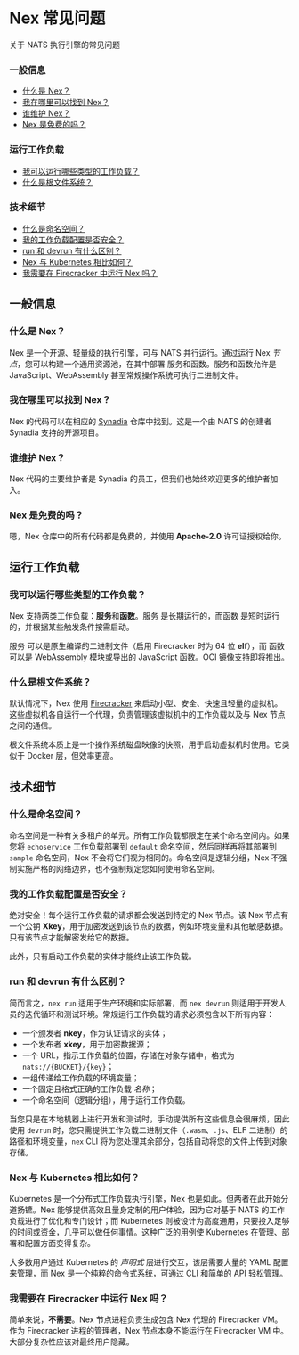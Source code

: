 # Nex 常见问题

关于 NATS 执行引擎的常见问题

### 一般信息

* [什么是 Nex？](#什么是-Nex)
* [我在哪里可以找到 Nex？](#我在哪里可以找到-Nex)
* [谁维护 Nex？](#谁维护-nex)
* [Nex 是免费的吗？](#nex-是免费的吗)

### 运行工作负载

* [我可以运行哪些类型的工作负载？](#我可以运行哪些类型的工作负载)
* [什么是根文件系统？](#什么是根文件系统)

### 技术细节

* [什么是命名空间？](#什么是命名空间)
* [我的工作负载配置是否安全？](#我的工作负载配置是否安全)
* [run 和 devrun 有什么区别？](#run-和-devrun-有什么区别)
* [Nex 与 Kubernetes 相比如何？](#nex-与-kubernetes-相比如何)
* [我需要在 Firecracker 中运行 Nex 吗？](#我需要在-firecracker-中运行-nex-吗)

## 一般信息

### 什么是 Nex？
Nex 是一个开源、轻量级的执行引擎，可与 NATS 并行运行。通过运行 Nex *节点*，您可以构建一个通用资源池，在其中部署 服务和函数。服务和函数允许是 JavaScript、WebAssembly 甚至常规操作系统可执行二进制文件。

### 我在哪里可以找到 Nex？
Nex 的代码可以在相应的 [Synadia](https://github.com/synadia-io/nex) 仓库中找到。这是一个由 NATS 的创建者 Synadia 支持的开源项目。

### 谁维护 Nex？
Nex 代码的主要维护者是 Synadia 的员工，但我们也始终欢迎更多的维护者加入。

### Nex 是免费的吗？
嗯，Nex 仓库中的所有代码都是免费的，并使用 **Apache-2.0** 许可证授权给你。

## 运行工作负载

### 我可以运行哪些类型的工作负载？
Nex 支持两类工作负载：**服务**和**函数**。服务 是长期运行的，而函数 是短时运行的，并根据某些触发条件按需启动。

服务 可以是原生编译的二进制文件（启用 Firecracker 时为 64 位 **elf**），而 函数 可以是 WebAssembly 模块或导出的 JavaScript 函数。OCI 镜像支持即将推出。

### 什么是根文件系统？
默认情况下，Nex 使用 [Firecracker](https://firecracker-microvm.github.io/) 来启动小型、安全、快速且轻量的虚拟机。这些虚拟机各自运行一个代理，负责管理该虚拟机中的工作负载以及与 Nex 节点之间的通信。

根文件系统本质上是一个操作系统磁盘映像的快照，用于启动虚拟机时使用。它类似于 Docker 层，但效率更高。

## 技术细节

### 什么是命名空间？
命名空间是一种有关多租户的单元。所有工作负载都限定在某个命名空间内。如果您将 `echoservice` 工作负载部署到 `default` 命名空间，然后同样再将其部署到 `sample` 命名空间，Nex 不会将它们视为相同的。命名空间是逻辑分组，Nex 不强制实施严格的网络边界，也不强制规定您如何使用命名空间。

### 我的工作负载配置是否安全？
绝对安全！每个运行工作负载的请求都会发送到特定的 Nex 节点。该 Nex 节点有一个公钥 **Xkey**，用于加密发送到该节点的数据，例如环境变量和其他敏感数据。只有该节点才能解密发给它的数据。

此外，只有启动工作负载的实体才能终止该工作负载。

### run 和 devrun 有什么区别？
简而言之，`nex run` 适用于生产环境和实际部署，而 `nex devrun` 则适用于开发人员的迭代循环和测试环境。常规运行工作负载的请求必须包含以下所有内容：

* 一个颁发者 **nkey**，作为认证请求的实体；
* 一个发布者 **xkey**，用于加密数据源；
* 一个 URL，指示工作负载的位置，存储在对象存储中，格式为 `nats://{BUCKET}/{key}`；
* 一组传递给工作负载的环境变量；
* 一个固定且格式正确的工作负载 _名称_；
* 一个命名空间（逻辑分组），用于运行工作负载。

当您只是在本地机器上进行开发和测试时，手动提供所有这些信息会很麻烦，因此使用 `devrun` 时，您只需提供工作负载二进制文件（`.wasm`、`.js`、ELF 二进制）的路径和环境变量，`nex` CLI 将为您处理其余部分，包括自动将您的文件上传到对象存储。

### Nex 与 Kubernetes 相比如何？
Kubernetes 是一个分布式工作负载执行引擎，Nex 也是如此。但两者在此开始分道扬镳。Nex 能够提供高效且量身定制的用户体验，因为它对基于 NATS 的工作负载进行了优化和专门设计；而 Kubernetes 则被设计为高度通用，只要投入足够的时间或资金，几乎可以做任何事情。这种广泛的用例使 Kubernetes 在管理、部署和配置方面变得复杂。

大多数用户通过 Kubernetes 的 _声明式_ 层进行交互，该层需要大量的 YAML 配置来管理，而 Nex 是一个纯粹的命令式系统，可通过 CLI 和简单的 API 轻松管理。

### 我需要在 Firecracker 中运行 Nex 吗？
简单来说，**不需要**。Nex 节点进程负责生成包含 Nex 代理的 Firecracker VM。作为 Firecracker 进程的管理者，Nex 节点本身不能运行在 Firecracker VM 中。大部分复杂性应该对最终用户隐藏。
